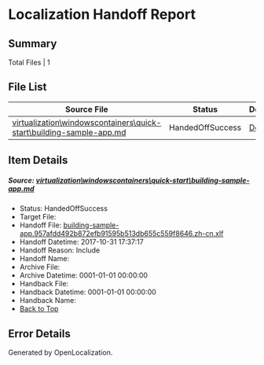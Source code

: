 # <a name='report-top'></a> Localization Handoff Report

## Summary
 Total Files | 1

## File List
 Source File | Status | Details 
 ----------- | ------ | ------- 
 [virtualization\windowscontainers\quick-start\building-sample-app.md](https://github.com/Microsoft/Virtualization-Documentation-Private/blob/04c78918c77d2ad6053e6a95dc57bc488efbbf8b/virtualization/windowscontainers/quick-start/building-sample-app.md) | HandedOffSuccess | [Details](#b1d0c4bcf35cd40e9ca058d4e2a51fa028cade2c360)

## Item Details
##### <a name='b1d0c4bcf35cd40e9ca058d4e2a51fa028cade2c360'></a> Source: [virtualization\windowscontainers\quick-start\building-sample-app.md](https://github.com/Microsoft/Virtualization-Documentation-Private/blob/04c78918c77d2ad6053e6a95dc57bc488efbbf8b/virtualization/windowscontainers/quick-start/building-sample-app.md)
* Status: HandedOffSuccess
* Target File: 
* Handoff File: [building-sample-app.957afdd492b872efb91595b513db655c559f8646.zh-cn.xlf](https://github.com/MicrosoftDocs/Virtualization-Documentation-Private.handoff/blob/b9cd9e2248a5a197292db516c8e4bab396a106cb/ol-handoff/MicrosoftDocs/Virtualization-Documentation-Private.zh-cn/live/building-sample-app.957afdd492b872efb91595b513db655c559f8646.zh-cn.xlf)
* Handoff Datetime: 2017-10-31 17:37:17
* Handoff Reason: Include
* Handoff Name: 
* Archive File: 
* Archive Datetime: 0001-01-01 00:00:00
* Handback File: 
* Handback Datetime: 0001-01-01 00:00:00
* Handback Name: 
* [Back to Top](#report-top)


## Error Details

Generated by OpenLocalization.

